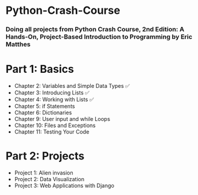 # Python-Crash-Course
### Doing all projects from Python Crash Course, 2nd Edition: A Hands-On, Project-Based Introduction to Programming by Eric Matthes

# Part 1: Basics
- Chapter 2: Variables and Simple Data Types ✅
- Chapter 3: Introducing Lists ✅
- Chapter 4: Working with Lists ✅
- Chapter 5: if Statements
- Chapter 6: Dictionaries
- Chapter 9: User input and while Loops
- Chapter 10: Files and Exceptions
- Chapter 11: Testing Your Code
# Part 2: Projects
- Project 1: Alien invasion
- Project 2: Data Visualization
- Project 3: Web Applications with Django
